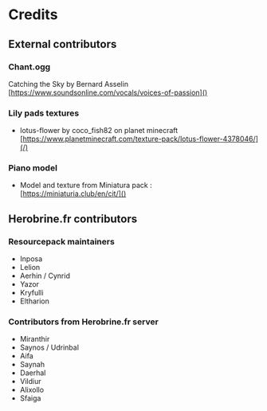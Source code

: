 # Credits

## External contributors

### Chant.ogg
Catching the Sky by Bernard Asselin<br>
[https://www.soundsonline.com/vocals/voices-of-passion]()

### Lily pads textures

- lotus-flower by coco_fish82 on planet minecraft<br>
[https://www.planetminecraft.com/texture-pack/lotus-flower-4378046/](/)

### Piano model

- Model and texture from Miniatura pack :<br>
[https://miniaturia.club/en/cit/]()

## Herobrine.fr contributors

### Resourcepack maintainers

- Inposa
- Lelion
- Aerhin / Cynrid
- Yazor
- Kryfulli
- Eltharion

### Contributors from Herobrine.fr server
- Miranthir
- Saynos / Udrinbal
- Aifa
- Saynah
- Daerhal
- Vildiur
- Alixollo
- Sfaiga